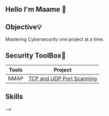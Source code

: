 ## Hello I'm Maame 👋



## Objective💡

Mastering Cybersecurity one project at a time.


## Security ToolBox🧰
| Tools                           |    Project                                   |
|-----------------------------    |----------------------------------------------|
| NMAP                            | <a href="https://github.com/maame12/TCP-UDP-PORT-SCAN-WITH-NMAP.">TCP and UDP Port Scanning</a>|

## Skills





-->
